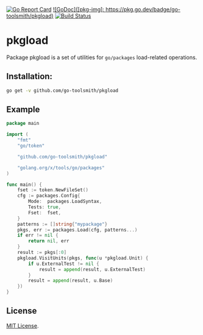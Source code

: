 [![Go Report Card](https://goreportcard.com/badge/github.com/go-toolsmith/pkgload)](https://goreportcard.com/report/github.com/go-toolsmith/pkgload)
[![GoDoc]([pkg-img]: https://pkg.go.dev/badge/go-toolsmith/pkgload)](https://pkg.go.dev/github.com/go-toolsmith/pkgload)
[![Build Status](https://github.com/go-toolsmith/pkgload/workflows/build/badge.svg)](https://github.com/go-toolsmith/pkgload/actions)

# pkgload

Package pkgload is a set of utilities for `go/packages` load-related operations.

## Installation:

```bash
go get -v github.com/go-toolsmith/pkgload
```

## Example

```go
package main

import (
	"fmt"
	"go/token"

	"github.com/go-toolsmith/pkgload"

	"golang.org/x/tools/go/packages"
)

func main() {
	fset := token.NewFileSet()
	cfg := packages.Config{
		Mode:  packages.LoadSyntax,
		Tests: true,
		Fset:  fset,
	}
	patterns := []string{"mypackage"}
	pkgs, err := packages.Load(cfg, patterns...)
	if err != nil {
		return nil, err
	}
	result := pkgs[:0]
	pkgload.VisitUnits(pkgs, func(u *pkgload.Unit) {
		if u.ExternalTest != nil {
			result = append(result, u.ExternalTest)
		}
		result = append(result, u.Base)
	})
}
```

## License

[MIT License](LICENSE).